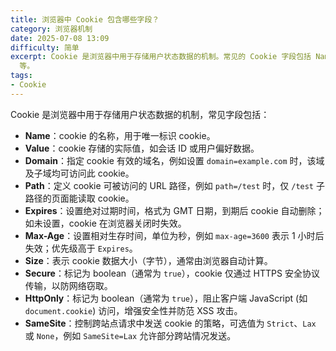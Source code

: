 ```yaml
---
title: 浏览器中 Cookie 包含哪些字段？
category: 浏览器机制
date: 2025-07-08 13:09
difficulty: 简单
excerpt: Cookie 是浏览器中用于存储用户状态数据的机制。常见的 Cookie 字段包括 Name、Value、Domain、Path、Expires、Max-Age
  等。
tags:
- Cookie
---
```

Cookie 是浏览器中用于存储用户状态数据的机制，常见字段包括：

- **Name**：cookie 的名称，用于唯一标识 cookie。
- **Value**：cookie 存储的实际值，如会话 ID 或用户偏好数据。
- **Domain**：指定 cookie 有效的域名，例如设置 `domain=example.com` 时，该域及子域均可访问此 cookie。
- **Path**：定义 cookie 可被访问的 URL 路径，例如 `path=/test` 时，仅 `/test` 子路径的页面能读取 cookie。
- **Expires**：设置绝对过期时间，格式为 GMT 日期，到期后 cookie 自动删除；如未设置，cookie 在浏览器关闭时失效。
- **Max-Age**：设置相对生存时间，单位为秒，例如 `max-age=3600` 表示 1 小时后失效；优先级高于 `Expires`。
- **Size**：表示 cookie 数据大小（字节），通常由浏览器自动计算。
- **Secure**：标记为 boolean（通常为 `true`），cookie 仅通过 HTTPS 安全协议传输，以防网络窃取。
- **HttpOnly**：标记为 boolean（通常为 `true`），阻止客户端 JavaScript (如 `document.cookie`) 访问，增强安全性并防范 XSS 攻击。
- **SameSite**：控制跨站点请求中发送 cookie 的策略，可选值为 `Strict`、`Lax` 或 `None`，例如 `SameSite=Lax` 允许部分跨站情况发送。
